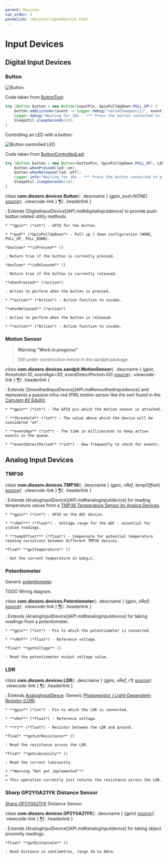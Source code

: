 ```yaml
---
parent: Devices
nav_order: 2
permalink: /devices/inputdevices.html
---
```


# Input Devices

## Digital Input Devices

### Button

![Button](/assets/images/Button.png "Button") 

Code taken from [ButtonTest](https://github.com/mattjlewis/diozero/blob/master/diozero-core/src/main/java/com/diozero/sampleapps/ButtonTest.java):

```java
try (Button button = new Button(inputPin, GpioPullUpDown.PULL_UP)) {
	button.addListener(event -> Logger.debug("valueChanged({})", event));
	Logger.debug("Waiting for 10s - *** Press the button connected to input pin " + inputPin + " ***");
	SleepUtil.sleepSeconds(10);
}
```

Controlling an LED with a button:

![Button controlled LED](/assets/images/Button_LED.png "Button controlled LED") 

Code taken from [ButtonControlledLed](https://github.com/mattjlewis/diozero/blob/master/diozero-core/src/main/java/com/diozero/sampleapps/ButtonControlledLed.java):

```java
try (Button button = new Button(buttonPin, GpioPullUpDown.PULL_UP); LED led = new LED(ledPin)) {
	button.whenPressed(led::on);
	button.whenReleased(led::off);
	Logger.info("Waiting for 10s - *** Press the button connected to pin {} ***", Integer.valueOf(buttonPin));
	SleepUtil.sleepSeconds(10);
}
```

*class* **com.diozero.devices.Button**{: .descname } (*gpio*, *pud=NONE*) [source](https://github.com/mattjlewis/diozero/blob/master/diozero-core/src/main/java/com/diozero/devices/Button.java){: .viewcode-link } [&para;](InputDevices.md#button "Permalink to this definition"){: .headerlink }

: Extends [DigitalInputDevice](API.md#digitalinputdevice] to provide push button related utility methods.
    
    * **gpio** (*int*) - GPIO for the button.
    
    * **pud** (*GpioPullUpDown*) - Pull up / down configuration (NONE, PULL_UP, PULL_DOWN).
    
    *boolean* **isPressed** ()
    
    : Return true if the button is currently pressed.
    
    *boolean* **isReleased** ()
    
    : Return true if the button is currently released.
    
    **whenPressed** (*action*)
    
    : Action to perform when the button is pressed.
    
    * **action** (*Action*) - Action function to invoke.
    
    **whenReleased** (*action*)
    
    : Action to perform when the button is released.
    
    * **action** (*Action*) - Action function to invoke.


### Motion Sensor

> **Warning "Work in progress"**
>
> Still under construction hence in the sandpit package.

*class* **com.diozero.devices.sandpit.MotionSensor**{: .descname } (*gpio*, *threshold=10*, *eventAge=50*, *eventDetectPeriod=50*) [source](https://github.com/mattjlewis/diozero/blob/master/diozero-core/src/main/java/com/diozero/devices/sandpit/MotionSensor.java){: .viewcode-link } [&para;](InputDevices.md#motionsensor "Permalink to this definition"){: .headerlink }

: Extends [SmoothedInputDevice](API.md#smoothedinputdevice] and represents a passive infra-red (PIR) motion sensor like the sort found in the [CamJam #2 EduKit](http://camjam.me/?page_id=623).
    
    * **gpio** (*int*) - The GPIO pin which the motion sensor is attached.
    
    * **threshold** (*int*) - The value above which the device will be considered "on".
    
    * **eventAge** (*int*) - The time in milliseconds to keep active events in the queue.
    
    * **eventDetectPeriod** (*int*) - How frequently to check for events.


## Analog Input Devices

### TMP36

*class* **com.diozero.devices.TMP36**{: .descname } (*gpio*, *vRef*, *tempOffset*) [source](https://github.com/mattjlewis/diozero/blob/master/diozero-core/src/main/java/com/diozero/devices/TMP36.java){: .viewcode-link } [&para;](InputDevices.md#tmp36 "Permalink to this definition"){: .headerlink }

: Extends [AnalogInputDevice](API.md#analoginputdevice] for reading temperature values from a [TMP36 Temperature Sensor by Analog Devices](http://www.analog.com/en/products/analog-to-digital-converters/integrated-special-purpose-converters/integrated-temperature-sensors/tmp36.html).
    
    * **gpio** (*int*) - GPIO on the ADC device.
    
    * **vRef*** (*float*) - Voltage range for the ADC - essential for scaled readings.
    
    * **tempOffset*** (*float*) - Compensate for potential temperature reading variations between different TMP36 devices.
    
    *float* **getTemperature** ()
    
    : Get the current temperature in &deg;C.


### Potentiometer

Generic [potentiometer](https://en.wikipedia.org/wiki/Potentiometer).

TODO Wiring diagram.

*class* **com.diozero.devices.Potentiometer**{: .descname } (*gpio*, *vRef*) [source](https://github.com/mattjlewis/diozero/blob/master/diozero-core/src/main/java/com/diozero/devices/Potentiometer.java){: .viewcode-link } [&para;](InputDevices.md#potentiometer "Permalink to this definition"){: .headerlink }

: Extends [AnalogInputDevice](API.md#analoginputdevice] for taking readings from a potentiometer.
    
    * **gpio** (*int*) - Pin to which the potentiometer is connected.
    
    * **vRef** (*float*) - Reference voltage.

    *float* **getVoltage** ()
    
    : Read the potentiometer output voltage value.


### LDR

*class* **com.diozero.devices.LDR**{: .descname } (*gpio*, *vRef*, *r1*) [source](https://github.com/mattjlewis/diozero/blob/master/diozero-core/src/main/java/com/diozero/devices/LDR.java){: .viewcode-link } [&para;](InputDevices.md#ldr "Permalink to this definition"){: .headerlink }

: Extends [AnalogInputDevce](API.md#analoginputdevice). Generic [Photoresistor / Light-Dependent-Resistor (LDR)](https://en.wikipedia.org/wiki/Photoresistor).
    
    * **gpio** (*int*) - Pin to which the LDR is connected.
    
    * **vRef** (*float*) - Reference voltage.
    
    * **r1** (*float*) - Resistor between the LDR and ground.

    *float* **getLdrResistance** ()
    
    : Read the resistance across the LDR.

    *float* **getLuminosity** ()
    
    : Read the current luminosity.
    
    > **Warning "Not yet implemented"**
    >
    > This operation currently just returns the resistance across the LDR.


### Sharp GP2Y0A21YK Distance Sensor

[Sharp GP2Y0A21YK](http://www.sharpsma.com/webfm_send/1208) Distance Sensor.

*class* **com.diozero.devices.GP2Y0A21YK**{: .descname } (*gpio*) [source](https://github.com/mattjlewis/diozero/blob/master/diozero-core/src/main/java/com/diozero/devices/GP2Y0A21YK.java){: .viewcode-link } [&para;](InputDevices.md#sharp-gp2y0a21yk-distance-sensor "Permalink to this definition"){: .headerlink }

: Extends [AnalogInputDevice](API.md#analoginputdevice] for taking object proximity readings.
    
    *float* **getDistanceCm** ()
    
    : Read distance in centimetres, range 10 to 80cm.
    